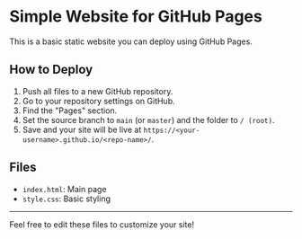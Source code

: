 # Simple Website for GitHub Pages

This is a basic static website you can deploy using GitHub Pages.

## How to Deploy
1. Push all files to a new GitHub repository.
2. Go to your repository settings on GitHub.
3. Find the "Pages" section.
4. Set the source branch to `main` (or `master`) and the folder to `/ (root)`.
5. Save and your site will be live at `https://<your-username>.github.io/<repo-name>/`.

## Files
- `index.html`: Main page
- `style.css`: Basic styling

---

Feel free to edit these files to customize your site!
